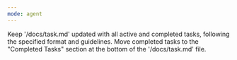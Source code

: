 ```yaml
---
mode: agent
---
```

Keep '/docs/task.md' updated with all active and completed tasks, following the specified format and guidelines.
Move completed tasks to the "Completed Tasks" section at the bottom of the '/docs/task.md' file.
